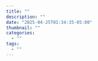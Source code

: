 ```yaml
---
title: ""
description: ""
date: "2025-04-25T01:34:35-05:00"
thumbnail: ""
categories:
  - ""
tags:
  - ""
---
```

